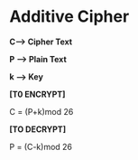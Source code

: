 # Additive Cipher

**C--> Cipher Text**

**P --> Plain Text**

**k --> Key**



**[T0 ENCRYPT]**

C = (P+k)mod 26



**[TO DECRYPT]**

P = (C-k)mod 26
